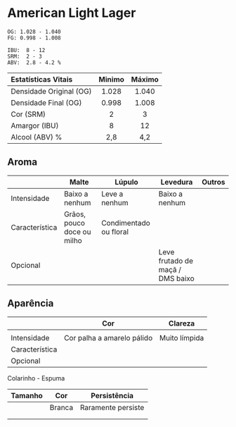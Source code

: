 # American Light Lager

```
OG: 1.028 - 1.040
FG: 0.998 - 1.008

IBU:  8 - 12
SRM:  2 - 3
ABV:  2.8 - 4.2 %
```

|Estatísticas Vitais      |Minimo  | Máximo |
|:------------------------|:------:|:------:|
| Densidade Original (OG) |1.028   |1.040   |
| Densidade Final (OG)    |0.998   |1.008   |
| Cor (SRM)               |2       |3       |
| Amargor (IBU)           |8       |12      |
| Alcool (ABV) %          |2,8     |4,2     |


## Aroma

|               |Malte                      |Lúpulo                 |Levedura                          |Outros |
|---------------|---------------------------|-----------------------|----------------------------------|-------|
|Intensidade    |Baixo a nenhum             |Leve a nenhum          |Baixo a nenhum                    |       |
|Característica |Grãos, pouco doce ou milho |Condimentado ou floral |                                  |       |
|Opcional       |                           |                       | Leve frutado de maçã / DMS baixo |       |


## Aparência

|               |Cor                        |Clareza                |
|---------------|---------------------------|-----------------------|
|               |                           |                       |
|Intensidade    |Cor palha a amarelo pálido |Muito límpida          |
|Característica |                           |                       |
|Opcional       |                           |                       |

Colarinho - Espuma                           

|Tamanho   |Cor           |Persistência       |
|----------|--------------|-------------------|
|          |Branca        |Raramente persiste | 
|          |              |                   |
|          |              |                   |
